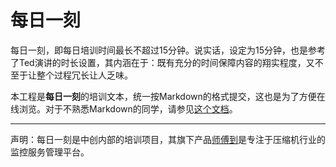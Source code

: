 每日一刻
========

每日一刻，即每日培训时间最长不超过15分钟。说实话，设定为15分钟，也是参考了Ted演讲的时长设置，其内涵在于：既有充分的时间保障内容的翔实程度，又不至于让整个过程冗长让人乏味。

本工程是**每日一刻**的培训文本，统一按Markdown的格式提交，这也是为了方便在线浏览。对于不熟悉Markdown的同学，请参见[这个文档](http://wowubuntu.com/markdown/)。

---

声明：每日一刻是中创内部的培训项目，其旗下产品[师傅到](http://www.shifudao.com)是专注于压缩机行业的监控服务管理平台。
